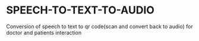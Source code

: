 # SPEECH-TO-TEXT-TO-AUDIO
Conversion of speech to text to qr code(scan and convert back to audio) for doctor and patients interaction 
